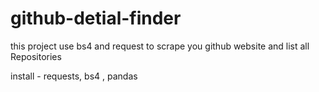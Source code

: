# github-detial-finder
this project use bs4 and request to scrape you github website and list all Repositories

install - requests, bs4 , pandas

